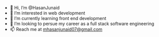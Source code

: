 - 👋 Hi, I’m @HasanJunaid
- 👀 I’m interested in web development
- 🌱 I’m currently learning front end development
- 💞️ I’m looking to persue my career as a full stack software engineering
- 📫 Reach me at mhasanjunaid07@gmail.com
